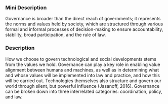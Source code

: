 ### Mini Description

Governance is broader than the direct reach of governments; it represents the norms and values held by society, which are structured through various formal and informal processes of decision-making to ensure accountability, stability, broad participation, and the rule of law.

### Description

How we choose to govern technological and social developments stems from the values we hold. Governance can play a key role in enabling value alignment between humans and machines, as well as in determining what and whose values will be implemented into law and practice, and how this will be carried out. Technologies themselves also structure and govern our world through silent, but powerful influence (Jasanoff, 2016). Governance can be broken down into three interrelated categories: coordination, policy, and law.
